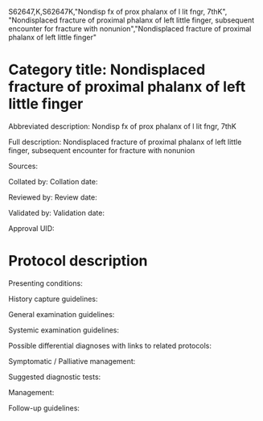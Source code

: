 S62647,K,S62647K,"Nondisp fx of prox phalanx of l lit fngr, 7thK", "Nondisplaced fracture of proximal phalanx of left little finger, subsequent encounter for fracture with nonunion","Nondisplaced fracture of proximal phalanx of left little finger"
# Category title: Nondisplaced fracture of proximal phalanx of left little finger

Abbreviated description: Nondisp fx of prox phalanx of l lit fngr, 7thK

Full description: Nondisplaced fracture of proximal phalanx of left little finger, subsequent encounter for fracture with nonunion

Sources:

Collated by:
Collation date:

Reviewed by:
Review date:

Validated by:
Validation date:

Approval UID:

# Protocol description

Presenting conditions:

History capture guidelines:

General examination guidelines:

Systemic examination guidelines:

Possible differential diagnoses with links to related protocols:

Symptomatic / Palliative management:

Suggested diagnostic tests:

Management:

Follow-up guidelines:
